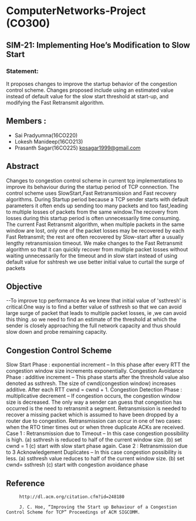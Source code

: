 # ComputerNetworks-Project (CO300)

## SIM-21:  Implementing Hoe’s Modification to Slow Start

### Statement:

It proposes changes to improve the startup behavior of the congestion control scheme.
Changes proposed include using an estimated value instead of default value for the slow start
threshold at start-up, and modifying the Fast Retransmit algorithm.

## Members :
* Sai Pradyumna(16CO220) 
* Lokesh Manideep(16CO213)
* Prasanth Sagar(16CO225) kpsagar1999@gmail.com
 
 ## Abstract
 
 Changes to congestion control scheme in current tcp implementations to improve its behaviour during the startup period of TCP connection.
 The control scheme uses SlowStart,Fast Retransmission and Fast recovery algorithms.
 During Startup period because a TCP sender starts with default parameters it often ends up sending too many packets and too fast,leading to multiple losses of packets from the same window.The recovery from losses during this startup period is often unnecessarily time consuming.
 The current Fast Retransmit algorithm, when multiple packets in the same window are lost, only one of the packet losses may be recovered by each Fast Retransmit; the rest are often recovered by Slow-start after a usually lengthy retransmission timeout.
 We make changes to the Fast Retransmit algorithm so that it can quickly recover from multiple packet losses without waiting unnecessarily for the timeout and in slow start instead of using default value for sshtresh we use better initial value to curtail the surge of packets
 
 ## Objective
 --To improve tcp performance
 As we knew that initial value of 'ssthresh' is critical.One way is to find a better value of ssthresh so that we can avoid large surge of packet that leads to multiple packet losses, ie ,we can avoid this thing .so we need to find an estimate of the threshold at which the sender is closely approaching the full network capacity and thus should slow down and probe remaining capacity.
 
 ## Congestion Control Scheme
 
 Slow Start Phase : exponential increment – In this phase after every RTT the congestion window size increments exponentially.
 Congestion Avoidance Phase : additive increment – This phase starts after the threshold value also denoted as ssthresh. The size of cwnd(congestion window) increases additive. After each RTT cwnd = cwnd + 1.
 Congestion Detection Phase : multiplicative decrement – If congestion occurs, the congestion window size is decreased. The only way a sender can guess that congestion has occurred is the need to retransmit a segment. Retransmission is needed to recover a missing packet which is assumed to have been dropped by a router due to congestion. Retransmission can occur in one of two cases: when the RTO timer times out or when three duplicate ACKs are received.
 Case 1 : Retransmission due to Timeout – In this case congestion possibility is high.
    (a) ssthresh is reduced to half of the current window size.
    (b) set cwnd = 1
    (c) start with slow start phase again.
 Case 2 : Retransmission due to 3 Acknowledgement Duplicates – In this case congestion possibility is less.
    (a) ssthresh value reduces to half of the current window size.
    (b) set cwnd= ssthresh
    (c) start with congestion avoidance phase 
   
 ## Reference 
 
         http://dl.acm.org/citation.cfm?id=248180
 
         J. C. Hoe, “Improving the Start up Behaviour of a Congestion Control Scheme for TCP” Proceedings of ACM SIGCOMM.

